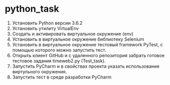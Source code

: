 # python_task

1. Установить Python версии 3.6.2
2. Установить утилиту VirtualEnv
3. Создать и активировать виртуальное окружение (env)
4. Установить в виртуальное окружение библиотеку Selenium
5. Установить в виртуальное окружение тестовый framework PyTest, с помощью которого можно запустить тест.
6. Открыть клиент GitHub и с удаленного репозитория забрать готовое тестовое задания timeweb2.py (Test_task).
6. Запустить  PyCharm и в свойствах проекта указать использование виртульного окружения.
7. Запустить тест в среде разработки PyCharm 

